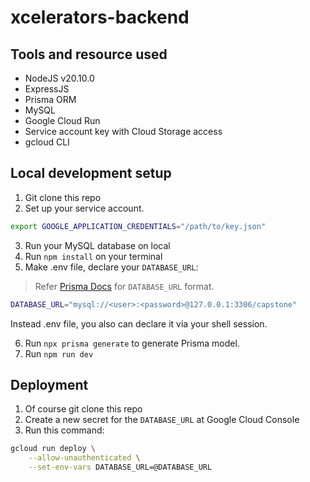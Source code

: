 # xcelerators-backend

## Tools and resource used

- NodeJS v20.10.0
- ExpressJS
- Prisma ORM
- MySQL
- Google Cloud Run
- Service account key with Cloud Storage access
- gcloud CLI

## Local development setup

1. Git clone this repo
2. Set up your service account.
```sh
export GOOGLE_APPLICATION_CREDENTIALS="/path/to/key.json"
```
3. Run your MySQL database on local
4. Run `npm install` on your terminal
5. Make .env file, declare your `DATABASE_URL`:

> Refer [Prisma Docs](https://www.prisma.io/docs/orm/reference/connection-urls#mysql) for `DATABASE_URL` format.

```sh
DATABASE_URL="mysql://<user>:<password>@127.0.0.1:3306/capstone"
```
Instead .env file, you also can declare it via your shell session.

6. Run `npx prisma generate` to generate Prisma model.
7. Run `npm run dev`

## Deployment

1. Of course git clone this repo
2. Create a new secret for the `DATABASE_URL` at Google Cloud Console
3. Run this command:
```sh
gcloud run deploy \
    --allow-unauthenticated \
    --set-env-vars DATABASE_URL=@DATABASE_URL
```